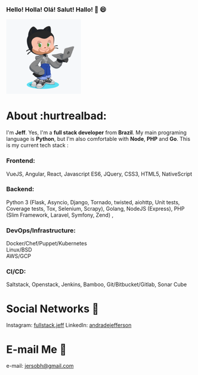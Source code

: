 
### Hello! Holla! Olá! Salut! Hallo! :vulcan_salute: :smile:

<img src="https://github.com/jersobh/jersobh/blob/master/octocat.png?raw=true" width="200" />

# About :hurtrealbad:
I'm **Jeff**. Yes, I'm a **full stack developer** from **Brazil**. My main programing language is **Python**, but I'm also comfortable with **Node**, **PHP** and **Go**.  This is my current tech stack :

### Frontend:  
VueJS, Angular, React, Javascript ES6, JQuery, CSS3, HTML5, NativeScript  

### Backend:  
Python 3 (Flask, Asyncio, Django, Tornado, twisted, aiohttp, Unit tests, Coverage tests, Tox, Selenium, Scrapy),  Golang,  NodeJS (Express),  PHP (Slim Framework, Laravel, Symfony, Zend) ,

### DevOps/Infrastructure: 
Docker/Chef/Puppet/Kubernetes  
Linux/BSD  
AWS/GCP  

### CI/CD:  
Saltstack, Openstack, Jenkins, Bamboo, Git/Bitbucket/Gitlab, Sonar Cube

# Social Networks :busts_in_silhouette:
Instagram: [fullstack.jeff](https://www.instagram.com/fullstack.jeff)
LinkedIn: [andradejefferson](https://www.linkedin.com/in/andradejefferson/)

# E-mail Me :email:
e-mail: jersobh@gmail.com
